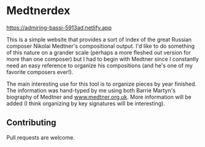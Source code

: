 # Medtnerdex 

https://admiring-bassi-5913ad.netlify.app

This is a simple website that provides a sort of index of the great Russian composer Nikolai Medtner's compositional output. I'd like to do something of this nature on a grander scale (perhaps a more fleshed out version for more than one composer) but I had to begin with Medtner since I constantly need an easy reference to organize his compositions (and he's one of my favorite composers ever!).

The main interesting use for this tool is to organize pieces by year finished. The information was hand-typed by me using both Barrie Martyn's biography of Medtner and www.medtner.org.uk. More information will be added (I think organizing by key signatures will be interesting).

## Contributing
Pull requests are welcome. 


